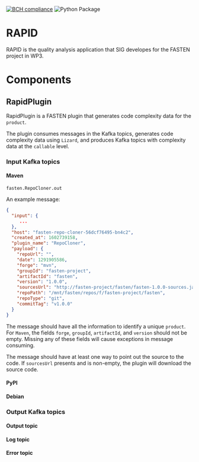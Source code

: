 [![BCH compliance](https://bettercodehub.com/edge/badge/fasten-project/quality-analyzer?branch=master)](https://bettercodehub.com/)
![Python Package](https://github.com/fasten-project/quality-analyzer/workflows/Python%20Package/badge.svg)

# RAPID

RAPID is the quality analysis application that SIG developes for the FASTEN project in WP3.

# Components

## RapidPlugin

RapidPlugin is a FASTEN plugin that 
generates code complexity data for the `product`.

The plugin consumes messages in the Kafka topics, 
generates code complexity data using `Lizard`, and 
produces Kafka topics with complexity data at the `callable` level.

### Input Kafka topics

#### Maven
`fasten.RepoCloner.out`

An example message:

```json
{
  "input": {
     ...
  },
  "host": "fasten-repo-cloner-56dcf76495-bn4c2",
  "created_at": 1602739158,
  "plugin_name": "RepoCloner",
  "payload": {
    "repoUrl": "",
    "date": 1291905586,
    "forge": "mvn",
    "groupId": "fasten-project",
    "artifactId": "fasten",
    "version": "1.0.0",
    "sourcesUrl": "http://fasten-project/fasten/fasten-1.0.0-sources.jar",
    "repoPath": "/mnt/fasten/repos/f/fasten-project/fasten",
    "repoType": "git",
    "commitTag": "v1.0.0"
  }
}
```
The message should have all the information to identify a unique `product`.
For `Maven`, the fields `forge`, `groupId`, `artifactId`, and `version` 
should not be empty. 
Missing any of these fields will cause exceptions in message consuming.

The message should have at least one way to point out the source to the code.
If `sourcesUrl` presents and is non-empty, the plugin will download the source code.



#### PyPI

#### Debian 

### Output Kafka topics

#### Output topic

#### Log topic

#### Error topic
